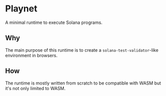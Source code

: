 # Playnet

A minimal runtime to execute Solana programs.

## Why

The main purpose of this runtime is to create a `solana-test-validator`-like environment in browsers.

## How

The runtime is mostly written from scratch to be compatible with WASM but it's not only limited to WASM.
